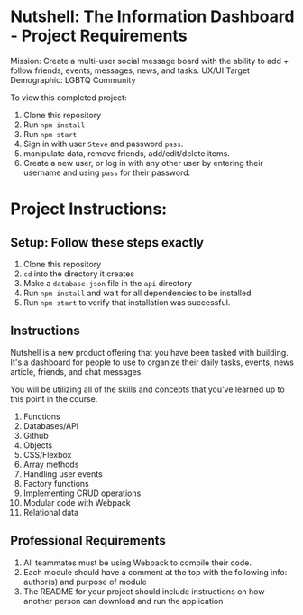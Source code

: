 # Nutshell: The Information Dashboard - Project Requirements

Mission: Create a multi-user social message board with the ability to add + follow friends, events, messages, news, and tasks.
UX/UI Target Demographic: LGBTQ Community

To view this completed project:

1. Clone this repository
2. Run `npm install`
3. Run `npm start`
4. Sign in with user `Steve` and password `pass`.
5. manipulate data, remove friends, add/edit/delete items.
6. Create a new user, or log in with any other user by entering their username and using `pass` for their password.


# Project Instructions:



## Setup: Follow these steps exactly

1. Clone this repository
1. `cd` into the directory it creates
1. Make a `database.json` file in the `api` directory
1. Run `npm install` and wait for all dependencies to be installed
1. Run `npm start` to verify that installation was successful.

## Instructions

Nutshell is a new product offering that you have been tasked with building. It's a dashboard for people to use to organize their daily tasks, events, news article, friends, and chat messages.

You will be utilizing all of the skills and concepts that you've learned up to this point in the course.

1. Functions
1. Databases/API
1. Github
1. Objects
1. CSS/Flexbox
1. Array methods
1. Handling user events
1. Factory functions
1. Implementing CRUD operations
1. Modular code with Webpack
1. Relational data


## Professional Requirements

1. All teammates must be using Webpack to compile their code.
1. Each module should have a comment at the top with the following info: author(s) and purpose of module
1. The README for your project should include instructions on how another person can download and run the application

